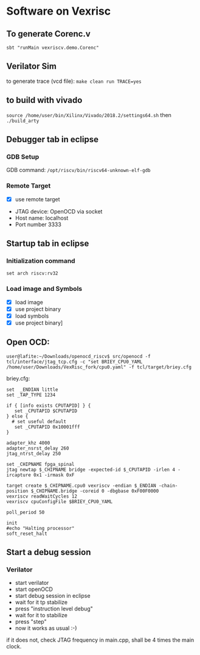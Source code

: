 # Software on Vexrisc

## To generate Corenc.v
`sbt "runMain vexriscv.demo.Corenc"`

## Verilator Sim

to generate trace (vcd file):
`make clean run TRACE=yes`

## to build with vivado
`source /home/user/bin/Xilinx/Vivado/2018.2/settings64.sh`
then `./build_arty`

## Debugger tab in eclipse

### GDB Setup
GDB command:
`/opt/riscv/bin/riscv64-unknown-elf-gdb`

### Remote Target
- [x] use remote target
- JTAG device: OpenOCD via socket
- Host name: localhost
- Port number 3333

## Startup tab in eclipse

### Initialization command
`set arch riscv:rv32`

### Load image and Symbols
- [x] load image
- [x] use project binary
- [x] load symbols
- [x] use project binary]

## Open OCD:
````
user@lafite:~/Downloads/openocd_riscv$ src/openocd -f tcl/interface/jtag_tcp.cfg -c "set BRIEY_CPU0_YAML /home/user/Downloads/VexRisc_fork/cpu0.yaml" -f tcl/target/briey.cfg
````

briey.cfg:
````
set  _ENDIAN little
set _TAP_TYPE 1234

if { [info exists CPUTAPID] } {
   set _CPUTAPID $CPUTAPID
} else {
  # set useful default
   set _CPUTAPID 0x10001fff
}

adapter_khz 4000
adapter_nsrst_delay 260
jtag_ntrst_delay 250

set _CHIPNAME fpga_spinal
jtag newtap $_CHIPNAME bridge -expected-id $_CPUTAPID -irlen 4 -ircapture 0x1 -irmask 0xF

target create $_CHIPNAME.cpu0 vexriscv -endian $_ENDIAN -chain-position $_CHIPNAME.bridge -coreid 0 -dbgbase 0xF00F0000
vexriscv readWaitCycles 12
vexriscv cpuConfigFile $BRIEY_CPU0_YAML

poll_period 50

init
#echo "Halting processor"
soft_reset_halt
````


## Start a debug session

### Verilator
- start verilator
- start openOCD
- start debug session in eclipse
- wait for it tp stabilize
- press "instruction level debug"
- wait for it to stabilize
- press "step"
- now it works as usual :-)

if it does not, check JTAG frequency in main.cpp, shall be 4 times the main clock.
